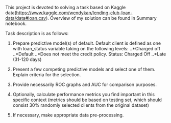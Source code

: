 This project is devoted to solving a task based on Kaggle data(https://www.kaggle.com/wendykan/lending-club-loan-data/data#loan.csv). Overview of my solution can be found in Summary notebook.

Task description is as follows:

1. Prepare predictive model(s) of default. Default client is defined as one with loan_status variable taking on the following levels:
..*Charged off
..*Default
..*Does not meet the credit policy. Status: Charged Off
..*Late (31-120 days)
 
2. Present a few competing predictive models and select one of them. Explain criteria for the selection.          

3. Provide necessarily ROC graphs and AUC for comparison purposes.

4. Optionally, calculate performance metrics you find important in this specific context (metrics should be based on testing set, which should consist 30% randomly selected clients from the original dataset)

5. If necessary, make appropriate data pre-processing.
